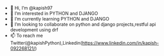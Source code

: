 - 👋 Hi, I’m @kapish97
- 👀 I’m interested in PYTHON and DJANGO
- 🌱 I’m currently learning PYTHON and DJANGO
- 💞️ I’m looking to collaborate on python and django projects,restful api development using drf
- 📫 To reach me Twitter(@kapishPython),Linkedin(https://www.linkedin.com/in/kapish-092268121/)

